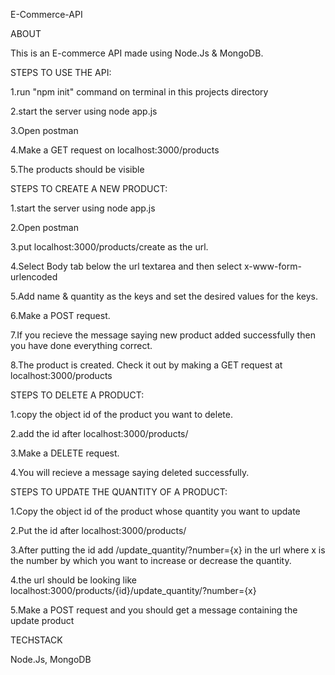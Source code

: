 E-Commerce-API

ABOUT

This is an E-commerce API made using Node.Js & MongoDB.

STEPS TO USE THE API:

1.run "npm init" command on terminal in this projects directory

2.start the server using node app.js

3.Open postman

4.Make a GET request on localhost:3000/products

5.The products should be visible

STEPS TO CREATE A NEW PRODUCT:

1.start the server using node app.js

2.Open postman

3.put localhost:3000/products/create as the url.

4.Select Body tab below the url textarea and then select x-www-form-urlencoded

5.Add name & quantity as the keys and set the desired values for the keys.

6.Make a POST request.

7.If you recieve the message saying new product added successfully then you have done everything correct.

8.The product is created. Check it out by making a GET request at localhost:3000/products

STEPS TO DELETE A PRODUCT:

1.copy the object id of the product you want to delete.

2.add the id after localhost:3000/products/

3.Make a DELETE request.

4.You will recieve a message saying deleted successfully.

STEPS TO UPDATE THE QUANTITY OF A PRODUCT:

1.Copy the object id of the product whose quantity you want to update

2.Put the id after localhost:3000/products/

3.After putting the id add /update_quantity/?number={x} in the url where x is the number by which you want to increase or decrease the quantity.

4.the url should be looking like localhost:3000/products/{id}/update_quantity/?number={x}

5.Make a POST request and you should get a message containing the update product

TECHSTACK

Node.Js, MongoDB
